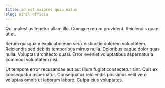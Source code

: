 ```yaml
---
title: ad est maiores quia natus
slug: nihil officia
---
```


Qui molestias tenetur ullam illo. Cumque rerum provident. Reiciendis quae ut et.

Rerum quisquam explicabo eum vero distinctio dolorem voluptatem. Reiciendis sed debitis temporibus minus nulla. Doloribus eaque dolor quas nulla. Voluptas architecto quasi. Error eveniet voluptatibus aspernatur a commodi voluptatem nisi.

Ut tempore error recusandae aut aut illum fugiat consectetur sint. Quis ex consequatur aspernatur. Consequatur reiciendis possimus velit vero voluptas omnis ut laborum labore. Culpa eius voluptates.
